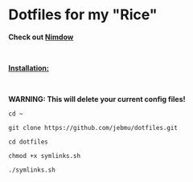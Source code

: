 # Dotfiles for my "Rice"

**Check out [Nimdow](https://github.com/avahe-kellenberger/nimdow)**

<div>
<br/>
</div>

**<u>Installation:</u>**

<div>
<br/>

</div>

**WARNING: This will delete your current config files!**

```shell
cd ~
```

```shell
git clone https://github.com/jebmu/dotfiles.git
```

```shell
cd dotfiles
```

```shell
chmod +x symlinks.sh
```

```shell
./symlinks.sh
```
